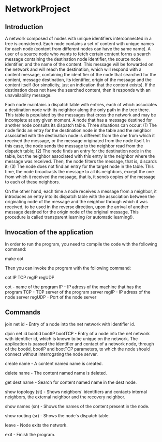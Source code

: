 # NetworkProject
 
## Introduction

A network composed of nodes with unique identifiers interconnected in a tree is considered. Each node contains a set of content with unique names for each node (content from different nodes can have the same name). A user of a source node who wants to fetch certain content forms a search message containing the destination node identifier, the source node identifier, and the name of the content. This message will be forwarded on the network and will reach the destination, which will respond with a content message, containing the identifier of the node that searched for the content, message destination, its identifier, origin of the message and the content itself (for simplicity, just an indication that the content exists). If the destination does not have the searched content, then it responds with an unavailability message.

Each node maintains a dispatch table with entries, each of which associates a destination node with its neighbor along the only path in the tree there. This table is populated by the messages that cross the network and may be incomplete at any given moment. A node that has a message destined for another node consults its dispatch table. Three situations can occur: (1) The node finds an entry for the destination node in the table and the neighbor associated with the destination node is different from the one from which it received the message, or the message originated from the node itself. In this case, the node sends the message to the neighbor read from the dispatch table; (2) The node finds an entry for the destination node in the table, but the neighbor associated with this entry is the neighbor where the message was received. Then, the node filters the message, that is, discards it; (3) The node does not find an entry for the target node in the table. This time, the node broadcasts the message to all its neighbors, except the one from which it received the message, that is, it sends copies of the message to each of these neighbors.

On the other hand, each time a node receives a message from a neighbor, it introduces an entry into its dispatch table with the association between the originating node of the message and the neighbor through which it was received, to be used in the reverse direction, upon the arrival of another message destined for the origin node of the original message. This procedure is called transparent learning (or automatic learning!).

## Invocation of the application

In order to run the program, you need to compile the code with the following command:

make cot

Then you can invoke the program with the following command:

cot IP TCP regIP regUDP

cot - name of the program
IP - IP adress of the machine that has the program
TCP - TCP server of the program server
regIP - IP adress of the node server
regUDP - Port of the node server

## Commands

join net id - Entry of a node into the net network with identifier id.

djoin net id bootid bootIP bootTCP - Entry of a node into the net network with identifier id, which is known to be unique on the network. The application is passed the identifier and contact of a network node, through of the bootid, bootIP and bootTCP parameters, to which the node should connect without interrogating the node server.

create name - A content named name is created.

delete name - The content named name is deleted.

get dest name - Search for content named name in the dest node.

show topology (st) - Shows neighbors' identifiers and contacts internal neighbors, the external neighbor and the recovery neighbor.

show names (sn) - Shows the names of the content present in the node.

show routing (sr) - Shows the node's dispatch table.

leave - Node exits the network.

exit - Finish the program.

